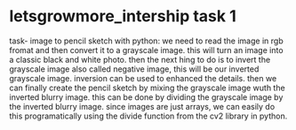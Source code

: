 # letsgrowmore_intership task 1
task- image to pencil sketch with python: 
we need to read the image in rgb fromat and then convert it to a grayscale image.
this will turn an image into a classic black and white photo.
then the next hing to do is to invert the grayscale image also called negative image, this will be our inverted grayscale image.
inversion can be used to enhanced the details. then we can finally create the pencil sketch by mixing the grayscale image wuth the inverted blurry image. this can be done by dividing the grayscale image by the inverted blurry image.
since images are just arrays, we can easily do this programatically using the divide function from the cv2 library in python.
